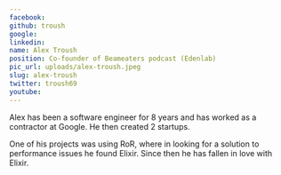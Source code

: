```yaml
---
facebook: 
github: troush
google: 
linkedin: 
name: Alex Troush
position: Co-founder of Beameaters podcast (Edenlab)
pic_url: uploads/alex-troush.jpeg
slug: alex-troush
twitter: troush69
youtube: 
---
```

<p>Alex has been a software engineer for 8 years and has worked as a contractor at Google. He then created 2 startups.</p>

<p>One of his projects was using RoR, where in looking for a solution to performance issues he found Elixir. Since then he has fallen in love with Elixir.</p>
